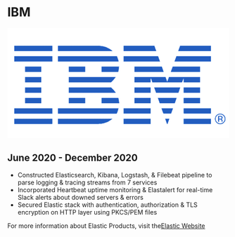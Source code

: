 # IBM
![IBM Logo](/ibm.png)
## June 2020 - December 2020

* Constructed Elasticsearch, Kibana, Logstash, & Filebeat pipeline to parse logging & tracing streams from 7 services
* Incorporated Heartbeat uptime monitoring & Elastalert for real-time Slack alerts about downed servers & errors
* Secured Elastic stack with authentication, authorization & TLS encryption on HTTP layer using PKCS/PEM files

For more information about Elastic Products, visit the[Elastic Website](https://www.elastic.co/)
